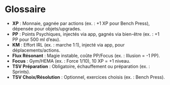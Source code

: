 # Glossaire
- **XP** : Monnaie, gagnée par actions (ex. : +1 XP pour Bench Press), dépensée pour objets/upgrades.  
- **PP** : Points Psychiques, injectés via app, gagnés via bien-être (ex. : +1 PP pour 500 ml d’eau).  
- **KM** : Effort IRL (ex. : marche 1:1), injecté via app, pour déplacements/actions.  
- **Flux Résonant** : Magie instable, coûte PP/Focus (ex. : Illusion = -1 PP).  
- **Focus** : Gym/HEMA (ex. : Force 1/10), 10 XP = +1 niveau.  
- **TSV Préparation** : Obligatoire, échauffement ou préparation (ex. : Sprints).  
- **TSV Choix/Résolution** : Optionnel, exercices choisis (ex. : Bench Press).
